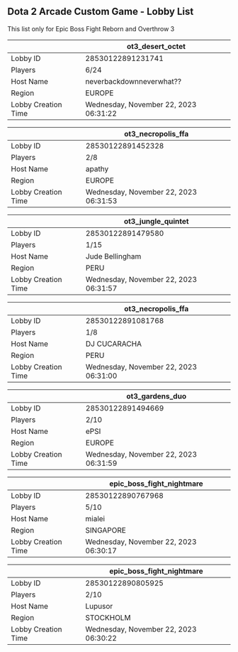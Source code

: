 ## Dota 2 Arcade Custom Game - Lobby List

This list only for Epic Boss Fight Reborn and Overthrow 3

|  | ot3_desert_octet |
| ------ | ------ |
| Lobby ID | 28530122891231741 |
| Players | 6/24 |
| Host Name | neverbackdownneverwhat?? |
| Region | EUROPE |
| Lobby Creation Time | Wednesday, November 22, 2023 06:31:22 |


|  | ot3_necropolis_ffa |
| ------ | ------ |
| Lobby ID | 28530122891452328 |
| Players | 2/8 |
| Host Name | apathy |
| Region | EUROPE |
| Lobby Creation Time | Wednesday, November 22, 2023 06:31:53 |


|  | ot3_jungle_quintet |
| ------ | ------ |
| Lobby ID | 28530122891479580 |
| Players | 1/15 |
| Host Name | Jude Bellingham |
| Region | PERU |
| Lobby Creation Time | Wednesday, November 22, 2023 06:31:57 |


|  | ot3_necropolis_ffa |
| ------ | ------ |
| Lobby ID | 28530122891081768 |
| Players | 1/8 |
| Host Name | DJ CUCARACHA |
| Region | PERU |
| Lobby Creation Time | Wednesday, November 22, 2023 06:31:00 |


|  | ot3_gardens_duo |
| ------ | ------ |
| Lobby ID | 28530122891494669 |
| Players | 2/10 |
| Host Name | ePSI |
| Region | EUROPE |
| Lobby Creation Time | Wednesday, November 22, 2023 06:31:59 |


|  | epic_boss_fight_nightmare |
| ------ | ------ |
| Lobby ID | 28530122890767968 |
| Players | 5/10 |
| Host Name | mialei |
| Region | SINGAPORE |
| Lobby Creation Time | Wednesday, November 22, 2023 06:30:17 |


|  | epic_boss_fight_nightmare |
| ------ | ------ |
| Lobby ID | 28530122890805925 |
| Players | 2/10 |
| Host Name | Lupusor |
| Region | STOCKHOLM |
| Lobby Creation Time | Wednesday, November 22, 2023 06:30:22 |


